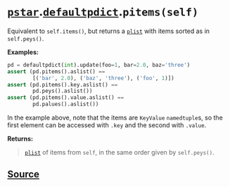 # [`pstar`](./pstar.md).[`defaultpdict`](./pstar_defaultpdict.md).`pitems(self)`

Equivalent to `self.items()`, but returns a [`plist`](./pstar_plist.md) with items sorted as in `self.peys()`.

**Examples:**
```python
pd = defaultpdict(int).update(foo=1, bar=2.0, baz='three')
assert (pd.pitems().aslist() ==
        [('bar', 2.0), ('baz', 'three'), ('foo', 1)])
assert (pd.pitems().key.aslist() ==
        pd.peys().aslist())
assert (pd.pitems().value.aslist() ==
        pd.palues().aslist())
```
In the example above, note that the items are `KeyValue` `namedtuple`s,
so the first element can be accessed with `.key` and the second with `.value`.

**Returns:**

>    [`plist`](./pstar_plist.md) of items from `self`, in the same order given by `self.peys()`.



## [Source](../pstar/pstar.py#L809-L829)